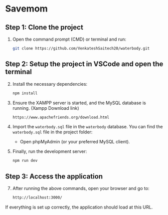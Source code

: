 
# Savemom

## Step 1: Clone the project
1. Open the command prompt (CMD) or terminal and run:

   ```bash
   git clone https://github.com/VenkateshSaitech20/waterbody.git
   ```

## Step 2: Setup the project in VSCode and open the terminal

2. Install the necessary dependencies:
   ```bash
   npm install
   ```

4. Ensure the XAMPP server is started, and the MySQL database is running. (Xampp Download link)
   ```bash
   https://www.apachefriends.org/download.html
   ```

5. Import the `waterbody.sql` file in the `waterbody` database. You can find the `waterbody.sql` file in the project folder:
   - Open phpMyAdmin (or your preferred MySQL client).

6. Finally, run the development server:
   ```bash
   npm run dev
   ```

## Step 3: Access the application
7. After running the above commands, open your browser and go to:

   ```bash
   http://localhost:3000/
   ```

If everything is set up correctly, the application should load at this URL.
